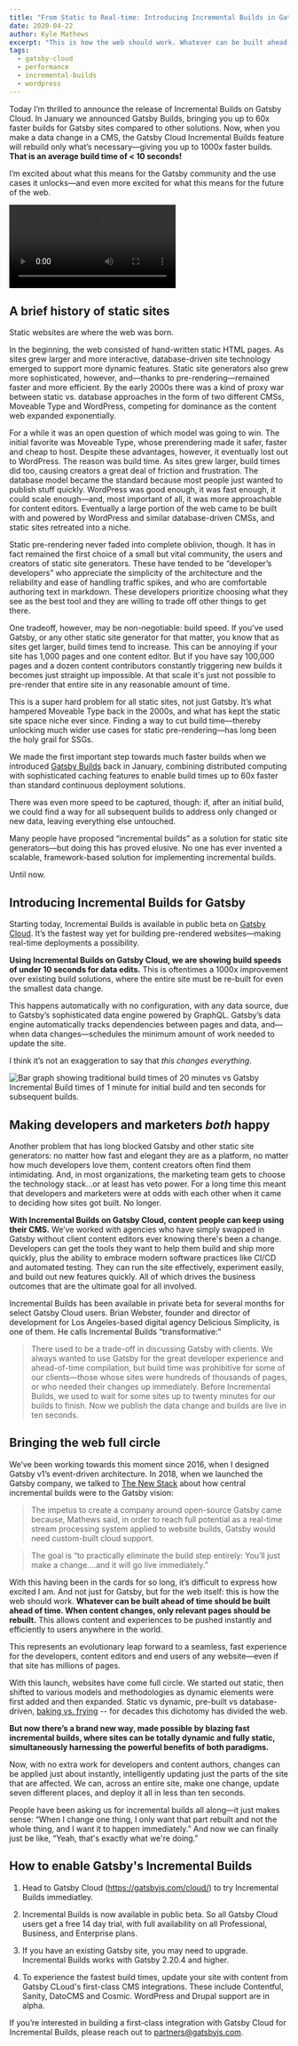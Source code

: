 ```yaml
---
title: "From Static to Real-time: Introducing Incremental Builds in Gatsby Cloud"
date: 2020-04-22
author: Kyle Mathews
excerpt: "This is how the web should work. Whatever can be built ahead of time should be built ahead of time. When content changes, only relevant pages should be rebuilt. Introducing Incremental Builds on Gatsby Cloud: an evolutionary leap forward to a seamless, fast experience for the developers, content editors and end users of any website—even if that site has millions of pages."
tags:
  - gatsby-cloud
  - performance
  - incremental-builds
  - wordpress
---
```


Today I’m thrilled to announce the release of Incremental Builds on Gatsby Cloud. In January we announced Gatsby Builds, bringing you up to 60x faster builds for Gatsby sites compared to other solutions. Now, when you make a data change in a CMS, the Gatsby Cloud Incremental Builds feature will rebuild only what’s necessary—giving you up to 1000x faster builds. **That is an average build time of < 10 seconds!**

I’m excited about what this means for the Gatsby community and the use cases it unlocks—and even more excited for what this means for the future of the web.

<video controls="controls" autoplay="true" loop="true">
  <source type="video/mp4" src="./inc-builds.mp4" />
  <p>Sorry! Your browser doesn't support this video.</p>
</video>

## A brief history of static sites

Static websites are where the web was born.

In the beginning, the web consisted of hand-written static HTML pages. As sites grew larger and more interactive, database-driven site technology emerged to support more dynamic features. Static site generators also grew more sophisticated, however, and—thanks to pre-rendering—remained faster and more efficient. By the early 2000s there was a kind of proxy war between static vs. database approaches in the form of two different CMSs, Moveable Type and WordPress, competing for dominance as the content web expanded exponentially.

For a while it was an open question of which model was going to win. The initial favorite was Moveable Type, whose prerendering made it safer, faster and cheap to host. Despite these advantages, however, it eventually lost out to WordPress. The reason was build time. As sites grew larger, build times did too, causing creators a great deal of friction and frustration. The database model became the standard because most people just wanted to publish stuff quickly. WordPress was good enough, it was fast enough, it could scale enough—and, most important of all, it was more approachable for content editors. Eventually a large portion of the web came to be built with and powered by WordPress and similar database-driven CMSs, and static sites retreated into a niche.

Static pre-rendering never faded into complete oblivion, though. It has in fact remained the first choice of a small but vital community, the users and creators of static site generators. These have tended to be “developer’s developers” who appreciate the simplicity of the architecture and the reliability and ease of handling traffic spikes, and who are comfortable authoring text in markdown. These developers prioritize choosing what they see as the best tool and they are willing to trade off other things to get there.

One tradeoff, however, may be non-negotiable: build speed. If you've used Gatsby, or any other static site generator for that matter, you know that as sites get larger, build times tend to increase. This can be annoying if your site has 1,000 pages and one content editor. But if you have say 100,000 pages and a dozen content contributors constantly triggering new builds it becomes just straight up impossible. At that scale it's just not possible to pre-render that entire site in any reasonable amount of time.

This is a super hard problem for all static sites, not just Gatsby. It’s what hampered Moveable Type back in the 2000s, and what has kept the static site space niche ever since. Finding a way to cut build time—thereby unlocking much wider use cases for static pre-rendering—has long been the holy grail for SSGs.

We made the first important step towards much faster builds when we introduced [Gatsby Builds](https://www.gatsbyjs.org/blog/2020-01-27-announcing-gatsby-builds-and-reports/) back in January, combining distributed computing with sophisticated caching features to enable build times up to 60x faster than standard continuous deployment solutions.

There was even more speed to be captured, though: if, after an initial build, we could find a way for all subsequent builds to address only changed or new data, leaving everything else untouched.

Many people have proposed “incremental builds” as a solution for static site generators—but doing this has proved elusive. No one has ever invented a scalable, framework-based solution for implementing incremental builds.

Until now.

## Introducing Incremental Builds for Gatsby

Starting today, Incremental Builds is available in public beta on [Gatsby Cloud](http://gatsbyjs.com). It’s the fastest way yet for building pre-rendered websites—making real-time deployments a possibility.

**Using Incremental Builds on Gatsby Cloud, we are showing build speeds of under 10 seconds for data edits.** This is oftentimes a 1000x improvement over existing build solutions, where the entire site must be re-built for even the smallest data change.

This happens automatically with no configuration, with any data source, due to Gatsby’s sophisticated data engine powered by GraphQL. Gatsby’s data engine automatically tracks dependencies between pages and data, and—when data changes—schedules the minimum amount of work needed to update the site.

I think it’s not an exaggeration to say that _this changes everything_.

![Bar graph showing traditional build times of 20 minutes vs Gatsby Incremental Build times of 1 minute for initial build and ten seconds for subsequent builds.](./incremental-builds-infographicV2.jpg "Bar graph showing traditional build times of 20 minutes vs Gatsby Incremental Build times of 1 minute for initial build and ten seconds for subsequent builds.")

## Making developers and marketers _both_ happy

Another problem that has long blocked Gatsby and other static site generators: no matter how fast and elegant they are as a platform, no matter how much developers love them, content creators often find them intimidating. And, in most organizations, the marketing team gets to choose the technology stack...or at least has veto power. For a long time this meant that developers and marketers were at odds with each other when it came to deciding how sites got built. No longer.

**With Incremental Builds on Gatsby Cloud, content people can keep using their CMS.** We’ve worked with agencies who have simply swapped in Gatsby without client content editors ever knowing there's been a change. Developers can get the tools they want to help them build and ship more quickly, plus the ability to embrace modern software practices like CI/CD and automated testing. They can run the site effectively, experiment easily, and build out new features quickly. All of which drives the business outcomes that are the ultimate goal for all involved.

Incremental Builds has been available in private beta for several months for select Gatsby Cloud users. Brian Webster, founder and director of development for Los Angeles-based digital agency Delicious Simplicity, is one of them. He calls Incremental Builds “transformative:”

> There used to be a trade-off in discussing Gatsby with clients. We always wanted to use Gatsby for the great developer experience and ahead-of-time compilation, but build time was prohibitive for some of our clients—those whose sites were hundreds of thousands of pages, or who needed their changes up immediately. Before Incremental Builds, we used to wait for some sites up to twenty minutes for our builds to finish. Now we publish the data change and builds are live in ten seconds.

## Bringing the web full circle

We’ve been working towards this moment since 2016, when I designed Gatsby v1’s event-driven architecture. In 2018, when we launched the Gatsby company, we talked to [The New Stack](https://thenewstack.io/gatsbyjs-the-open-source-react-based-ssg-creates-company-to-evolve-cloud-native-website-builds/) about how central incremental builds were to the Gatsby vision:

> The impetus to create a company around open-source Gatsby came because, Mathews said, in order to reach full potential as a real-time stream processing system applied to website builds, Gatsby would need custom-built cloud support.

> The goal is “to practically eliminate the build step entirely: You’ll just make a change....and it will go live immediately.”

With this having been in the cards for so long, it’s difficult to express how excited I am. And not just for Gatsby, but for the web itself: this is how the web should work. **Whatever can be built ahead of time should be built ahead of time. When content changes, only relevant pages should be rebuilt.** This allows content and experiences to be pushed instantly and efficiently to users anywhere in the world.

This represents an evolutionary leap forward to a seamless, fast experience for the developers, content editors and end users of any website—even if that site has millions of pages.

With this launch, websites have come full circle. We started out static, then shifted to various models and methodologies as dynamic elements were first added and then expanded. Static vs dynamic, pre-built vs database-driven, [baking vs. frying](http://www.aaronsw.com/weblog/000404) -- for decades this dichotomy has divided the web.

**But now there’s a brand new way, made possible by blazing fast incremental builds, where sites can be totally dynamic and fully static, simultaneously harnessing the powerful benefits of both paradigms.**

Now, with no extra work for developers and content authors, changes can be applied just about instantly, intelligently updating just the parts of the site that are affected. We can, across an entire site, make one change, update seven different places, and deploy it all in less than ten seconds.

People have been asking us for incremental builds all along—it just makes sense: “When I change one thing, I only want that part rebuilt and not the whole thing, and I want it to happen immediately.” And now we can finally just be like, “Yeah, that's exactly what we're doing.”

## How to enable Gatsby's Incremental Builds

1. Head to Gatsby Cloud (https://gatsbyjs.com/cloud/) to try Incremental Builds immediatley.

2. Incremental Builds is now available in public beta. So all Gatsby Cloud users get a free 14 day trial, with full availability on all Professional, Business, and Enterprise plans. 

3. If you have an existing Gatsby site, you may need to upgrade. Incremental Builds works with Gatsby 2.20.4 and higher.

4. To experience the fastest build times, update your site with content from Gatsby CLoud's first-class CMS integrations. These include Contentful, Sanity, DatoCMS and Cosmic. WordPress and Drupal support are in alpha. 

If you’re interested in building a first-class integration with Gatsby Cloud for Incremental Builds, please reach out to partners@gatsbyjs.com.
